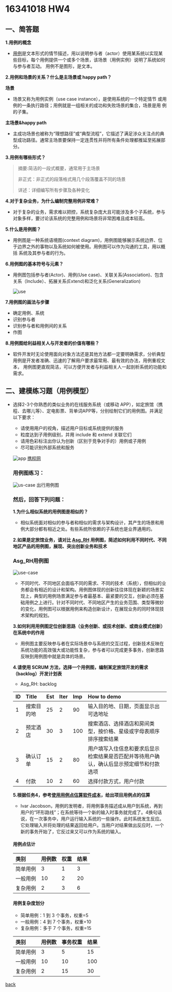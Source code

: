 ﻿---
layout: default
---
# 16341018 HW4

## 一、简答题
 **1.用例的概念**
     
  *  [用例](https://en.wikipedia.org/wiki/Use_case)是文本形式的情节描述，用以说明参与者（actor）使用某系统以实现某些目标，每个用例提供一个或多个场景，该场景（用例实例）说明了系统如何与参与者互动。
   用例不是图形，是文本。


**2.用例和场景的关系？什么是主场景或 happy path？**
    
   **场景**
        
   * 场景又称为用例实例（use case instance），是使用系统的一个特定情节
   或用例的一条执行路径；用例就是一组相关的成功和失败场景的集合，场景是用
   例的子集。
  
   **主场景&happy path**
   
   * 主成功场景也被称为“理想路径”或“典型流程”，它描述了满足涉众关注点的典型成功路径。通常主场景要保持一定连贯性并将所有条件处理都推延至拓展部分。
           

**3.用例有哪些形式？**
　   
   >  摘要:简洁的一段式概要，通常用于主场景
   >
   >  非正式：非正式的段落格式用几个段落覆盖不同的场景
   >
   >  详述：详细编写所有步骤及各种变化
    
**4.对于复杂业务，为什么编制完整用例非常难？**

 * 对于复杂的业务，需求难以把控，系统复杂庞大且可能涉及多个子系统，参与对象多样，要讨论该系统的完整用例和场景将非常困难且成本较高。
 
**5.什么是用例图？**

 * 用例图是一种系统语境图(context diagram)，用例图能够展示系统边界、位于边界之外的事物以及系统如何被使用。用例图可以作为沟通的工具，用以概括
 系统及其参与者的行为。
 
 
**6.用例图的基本符号与元素？**

 *   用例图包括参与者(Actor)、用例(Use case)、关联关系(Association)、包含关系（Include）、拓展关系(Extend)和泛化关系(Generalization)
 
      ![use]( image/use.png)
        
        
**7.用例图的画法与步骤**
 *   确定用例、系统
 *   识别参与者
 *   识别参与者和用例间的关系
 *   作图

**8.用例图给利益相关人与开发者的价值有哪些？**
 *   软件开发时无论使用面向对象方法还是其他方法都一定要明确需求，分析典型用例是开发者准确、迅速的了解用户要求最常用、最有效的办法，用例重视文本，
 用例图更直观简洁，可以方便开发者与利益相关人一起剖析系统的功能和需求。
 
## 二、建模练习题（用例模型）

 * 选择2-3个你熟悉的类似业务的在线服务系统（或移动 APP），如定旅馆（携程、去哪儿等）、定电影票、背单词APP等，分别绘制它们的用例图。并满足以下要求：
      * 请使用用户的视角，描述用户目标或系统提供的服务
      * 粒度达到子用例级别，并用 include 和 extend 关联它们
      * 请用色彩标注出你认为创新（区别于竞争对手的）用例或子用例
      * 尽可能识别外部系统和服务 
      
      ![app]( image/app.png)
                              [携程网](https://www.ctrip.com/?sid=155952&allianceid=4897&ouid=index)
          
   ### 用例图练习：
         
     ![us-case]( image/us-case.png)
         出行用例图

   ### 然后，回答下列问题：
  
   **1.为什么相似系统的用例图是相似的？**
       
   *    相似系统面对相似的参与者和相似的需求与架构设计，其产生的场景和用例大部分都有相近之处。有些系统所依赖的子系统也是业界通用的。
          
   **2.如果是定旅馆业务，请对比 [Asg_RH](https://sysu-swsad.github.io/swad-guide/material/Asg_RH.pdf) 用例图，简述如何利用不同时代、不同地区产品的用例图，展现、突出创新业务和技术**
   ### Asg_RH用例图
      ![use-case]( image/use-case.png)
        
    *   不同时代、不同地区会面临不同的需求、不同的技术（系统），但相似的业务都会有相近的设计和架构。用例图体现的创新往往体现在新颖的场景实现上，典型的用例场景满足参与者最基本、最紧要的交互，创新必须在基础用例之上进行。针对不同时代、不同地区产生的业务范围、类型等微妙的变化，用例图可以根据用例来构造创新设计，在展现业务的同时体现技术架构的规划。
    
   **3.如何利用用例图定位创新思路（业务创新、或技术创新、或商业模式创新）在系统中的作用**
    * 用例图主要反映参与者在实际场景中与系统的交互过程，创新技术反映在系统功能的高效强大或功能性复杂，参与者可以完成更多事务，创新思路反映到用例图中就是具体的场景。
          
   **4.请使用 SCRUM 方法，选择一个用例图，编制某定旅馆开发的需求（backlog）开发计划表**
      * Asg_RH: backlog
          
      |ID     |Title           |Est      |Iter      |Imp     |How to demo      |
      |:------|:---------------|:--------|:---------|:-------|:----------------|
      |1      |搜索目的地         |25         |2          | 90       |输入目的地、日期，页面显示出可选地址                 |
      |2      |预定酒店         |30           |3          | 100       |搜索酒店、选择酒店和房间类型，按价格、星级或字母表顺序排序搜索结果|
      |3      |确认订单          |15         |2          | 80       |用户填写入住信息和要求后显示检索结果是否匹配并等待用户确认，确认后显示预定细节和付款选项|
      |4      |付款             |10         |2        | 60       |选择付款方式，用户付款|
          
   **5.根据任务4，参考[使用用例点估算软件成本](https://www.ibm.com/developerworks/cn/rational/edge/09/mar09/collaris_dekker/index.html)，给出项目用例点的估算**
   * Ivar Jacobson，用例的发明者，将用例事务描述成从用户到系统，再到用户的“环形路线”；在系统等待一个新的输入时事务就完成了。4换句话说，在一次事务中，用户运行输入系统的一些操作。此时系统发生反应。它处理输入并将处理的结果返回给用户。当用户对结果做出反应时，一个新的事务开始了，它反过来又可以作为系统的输入。
   ####  用例点估计
    
     |类别     |用例数       |权重 |结果|
     |:--------|:-----------|:----|:------|
     |简单用例|3           | 1   | 3    |
     |一般用例  |10           |2   |20    |
     |复杂用例  |2          |3   | 6   |
     
    ####  用例复杂度划分
    *   简单用例：1 到 3 个事务，权重=5
    *   一般用例：4 到 7 个事务，权重=10
    *   复杂用例：多于 7 个事务，权重=15
    
     |类别     |用例数       |事务权重 |结果|
     |:--------|:-----------|:----|:------|
     |简单用例|3           | 5   | 15    |
     |一般用例  |10           |10   |100    |
     |复杂用例  |2          |15   | 30    |
     
    
[back](./)

